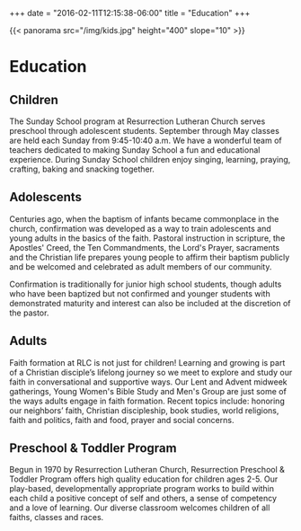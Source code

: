 +++
date = "2016-02-11T12:15:38-06:00"
title = "Education"
+++

{{< panorama src="/img/kids.jpg" height="400" slope="10" >}}

# Education

## Children
The Sunday School program at Resurrection Lutheran Church serves preschool through adolescent students. September through May classes are held each Sunday from 9:45-10:40 a.m. We have a wonderful team of teachers dedicated to making Sunday School a fun and educational experience. During Sunday School children enjoy singing, learning, praying, crafting, baking and snacking together.

## Adolescents
Centuries ago, when the baptism of infants became commonplace in the church, confirmation was developed as a way to train adolescents and young adults in the basics of the faith. Pastoral instruction in scripture, the Apostles' Creed, the Ten Commandments, the Lord's Prayer, sacraments and the Christian life prepares young people to affirm their baptism publicly and be welcomed and celebrated as adult members of our community.  

Confirmation is traditionally for junior high school students, though adults who have been baptized but not confirmed and younger students with demonstrated maturity and interest can also be included at the discretion of the pastor.

## Adults
Faith formation at RLC is not just for children! Learning and growing is part of a Christian disciple’s lifelong journey so we meet to explore and study our faith in conversational and supportive ways. Our Lent and Advent midweek gatherings, Young Women's Bible Study and Men's Group are just some of the ways adults engage in faith formation. Recent topics include: honoring our neighbors’ faith, Christian discipleship, book studies, world religions, faith and politics, faith and food, prayer and social concerns.  

## Preschool & Toddler Program
Begun in 1970 by Resurrection Lutheran Church, Resurrection Preschool & Toddler Program offers high quality education for children ages 2-5. Our play-based, developmentally appropriate program works to build within each child a positive concept of self and others, a sense of competency and a love of learning. Our diverse classroom welcomes children of all faiths, classes and races.
